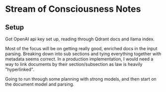 # Stream of Consciousness Notes

## Setup
Got OpenAI api key set up, reading through Qdrant docs and 
llama index.

Most of the focus will be on getting really good, enriched 
docs in the input parsing. Breaking down into sub sections
and tying everything together with metadata seems correct. 
In a production implementation, I would need a way to link
documents by their section/subsection as law is heavily 
"hyperlinked". 

Going to run through some planning with strong models, and 
then start on the document model and parsing.
